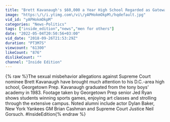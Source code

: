 ```yaml
---
title: "Brett Kavanaugh's $60,000 a Year High School Regarded as Gateway to Success"
image: "https:\/\/i.ytimg.com\/vi\/yAPHokmOkpM\/hqdefault.jpg"
vid_id: "yAPHokmOkpM"
categories: "News-Politics"
tags: ["inside_edition","news","men for others"]
date: "2022-05-04T20:50:56+03:00"
vid_date: "2018-09-26T21:53:29Z"
duration: "PT3M7S"
viewcount: "61300"
likeCount: "876"
dislikeCount: ""
channel: "Inside Edition"
---
```

{% raw %}The sexual misbehavior allegations against Supreme Court nominee Brett Kavanaugh have brought much attention to his D.C.-area high school, Georgetown Prep. Kavanaugh graduated from the tony boys' academy in 1983. Footage taken by Georgetown Prep senior Jed Ryan shows students winning sports games, enjoying art classes and strolling through the extensive campus. Noted alumni include actor Dylan Baker, New York Yankees GM Brian Cashman and Supreme Court Justice Neil Gorsuch. #InsideEdition{% endraw %}
